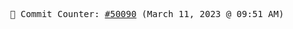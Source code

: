 <p align="center">
    <samp>
        📮 Commit Counter: <a href="https://github.com/Javascript-void0/Javascript-void0/commits/main">#50090</a> (March 11, 2023 @ 09:51 AM)
    </samp>
</p>